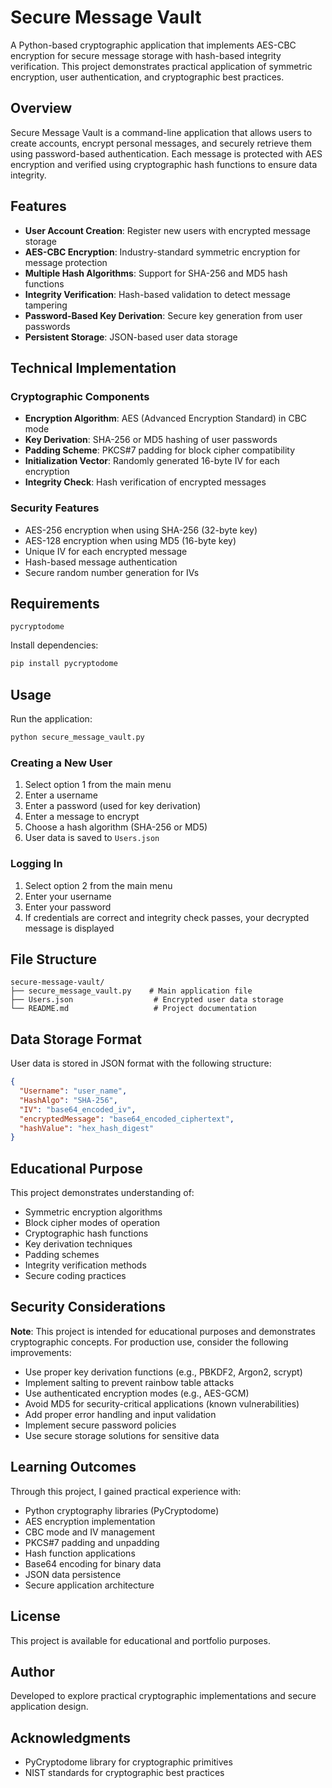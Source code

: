 # Secure Message Vault

A Python-based cryptographic application that implements AES-CBC encryption for secure message storage with hash-based integrity verification. This project demonstrates practical application of symmetric encryption, user authentication, and cryptographic best practices.

## Overview

Secure Message Vault is a command-line application that allows users to create accounts, encrypt personal messages, and securely retrieve them using password-based authentication. Each message is protected with AES encryption and verified using cryptographic hash functions to ensure data integrity.

## Features

- **User Account Creation**: Register new users with encrypted message storage
- **AES-CBC Encryption**: Industry-standard symmetric encryption for message protection
- **Multiple Hash Algorithms**: Support for SHA-256 and MD5 hash functions
- **Integrity Verification**: Hash-based validation to detect message tampering
- **Password-Based Key Derivation**: Secure key generation from user passwords
- **Persistent Storage**: JSON-based user data storage

## Technical Implementation

### Cryptographic Components

- **Encryption Algorithm**: AES (Advanced Encryption Standard) in CBC mode
- **Key Derivation**: SHA-256 or MD5 hashing of user passwords
- **Padding Scheme**: PKCS#7 padding for block cipher compatibility
- **Initialization Vector**: Randomly generated 16-byte IV for each encryption
- **Integrity Check**: Hash verification of encrypted messages

### Security Features

- AES-256 encryption when using SHA-256 (32-byte key)
- AES-128 encryption when using MD5 (16-byte key)
- Unique IV for each encrypted message
- Hash-based message authentication
- Secure random number generation for IVs

## Requirements

```
pycryptodome
```

Install dependencies:
```bash
pip install pycryptodome
```

## Usage

Run the application:
```bash
python secure_message_vault.py
```

### Creating a New User

1. Select option 1 from the main menu
2. Enter a username
3. Enter a password (used for key derivation)
4. Enter a message to encrypt
5. Choose a hash algorithm (SHA-256 or MD5)
6. User data is saved to `Users.json`

### Logging In

1. Select option 2 from the main menu
2. Enter your username
3. Enter your password
4. If credentials are correct and integrity check passes, your decrypted message is displayed

## File Structure

```
secure-message-vault/
├── secure_message_vault.py    # Main application file
├── Users.json                  # Encrypted user data storage
└── README.md                   # Project documentation
```

## Data Storage Format

User data is stored in JSON format with the following structure:

```json
{
  "Username": "user_name",
  "HashAlgo": "SHA-256",
  "IV": "base64_encoded_iv",
  "encryptedMessage": "base64_encoded_ciphertext",
  "hashValue": "hex_hash_digest"
}
```

## Educational Purpose

This project demonstrates understanding of:

- Symmetric encryption algorithms
- Block cipher modes of operation
- Cryptographic hash functions
- Key derivation techniques
- Padding schemes
- Integrity verification methods
- Secure coding practices

## Security Considerations

**Note**: This project is intended for educational purposes and demonstrates cryptographic concepts. For production use, consider the following improvements:

- Use proper key derivation functions (e.g., PBKDF2, Argon2, scrypt)
- Implement salting to prevent rainbow table attacks
- Use authenticated encryption modes (e.g., AES-GCM)
- Avoid MD5 for security-critical applications (known vulnerabilities)
- Add proper error handling and input validation
- Implement secure password policies
- Use secure storage solutions for sensitive data

## Learning Outcomes

Through this project, I gained practical experience with:

- Python cryptography libraries (PyCryptodome)
- AES encryption implementation
- CBC mode and IV management
- PKCS#7 padding and unpadding
- Hash function applications
- Base64 encoding for binary data
- JSON data persistence
- Secure application architecture

## License

This project is available for educational and portfolio purposes.

## Author

Developed to explore practical cryptographic implementations and secure application design.

## Acknowledgments

- PyCryptodome library for cryptographic primitives
- NIST standards for cryptographic best practices
